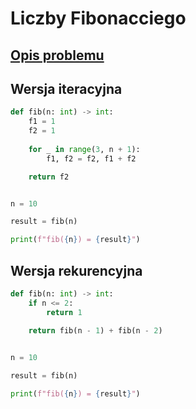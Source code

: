 # Liczby Fibonacciego

## [Opis problemu](../../../../algorithms/integers/fibonacci-numbers.md)


## Wersja iteracyjna

```python linenums="1"
def fib(n: int) -> int:
    f1 = 1
    f2 = 1
    
    for _ in range(3, n + 1):
        f1, f2 = f2, f1 + f2

    return f2


n = 10

result = fib(n)

print(f"fib({n}) = {result}")
```


## Wersja rekurencyjna

```python linenums="1"
def fib(n: int) -> int:
    if n <= 2:
        return 1
        
    return fib(n - 1) + fib(n - 2)


n = 10

result = fib(n)

print(f"fib({n}) = {result}")
```


